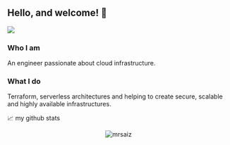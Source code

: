 <h2> Hello, and welcome! 👋</h2>
<a href= "https://www.linkedin.com/in/sergio-saiz/">
  <img src="https://img.shields.io/badge/-LinkedIn-0077B5?style=flat&logo=Linkedin&logoColor=white"/>
</a>
<br>

### Who I am

An engineer passionate about cloud infrastructure.

### What I do

Terraform, serverless architectures and helping to create secure, scalable and highly available infrastructures.


📈 my github stats

<p align="center"> <img src="https://github-readme-stats.vercel.app/api?username=mrsaiz&show_icons=true&theme=gotham" alt="mrsaiz" />

